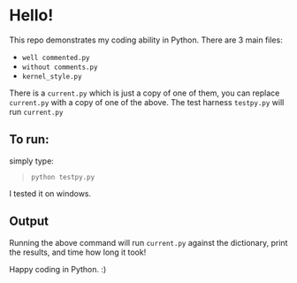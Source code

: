 # Hello!

This repo demonstrates my coding ability in Python. There are 3 main files:

* `well commented.py`
* `without comments.py`
* `kernel_style.py`

There is a `current.py` which is just a copy of one of them, you can replace `current.py` with a copy of one of the above.
The test harness `testpy.py` will run `current.py`

## To run:

simply type:

>`python testpy.py` 


I tested it on windows.

## Output

Running the above command will run `current.py` against the dictionary, print the results, and time how long it took!

Happy coding in Python. :)